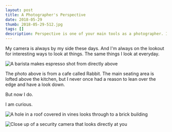 ```yaml
--- 
layout: post
title: A Photographer's Perspective
date: 2018-05-29
thumb: 2018-05-29-512.jpg
tags: []
description: Perspective is one of your main tools as a photographer. It's your opportunity to show the world what you see. 
---
```


My camera is always by my side these days. And I'm always on the lookout for interesting ways to look at things. The same things I look at everyday.

![A barista makes espresso shot from directly above](/public/images/2018-05-29-1-1024.jpg)

The photo above is from a cafe called Rabbit. The main seating area is lofted above the kitchen, but I never once had a reason to lean over the edge and have a look down. 

But now I do.

I am curious.

![A hole in a roof covered in vines looks through to a brick building](/public/images/2018-05-29-2-1024.jpg)

![Close up of a security camera that looks directly at you](/public/images/2018-05-29-3-1024.jpg)
